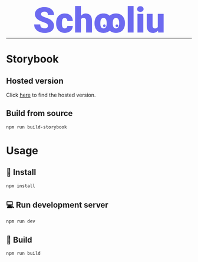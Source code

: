 <center>
    <svg width="352" height="73" viewBox="0 0 352 73" fill="none" xmlns="http://www.w3.org/2000/svg">
    <path d="M37.3594 53.8594C37.3594 52.7969 37.2031 51.8438 36.8906 51C36.5781 50.125 36 49.3125 35.1562 48.5625C34.3125 47.8125 33.0938 47.0625 31.5 46.3125C29.9375 45.5312 27.875 44.7188 25.3125 43.875C22.3125 42.875 19.4219 41.75 16.6406 40.5C13.8594 39.2188 11.375 37.7344 9.1875 36.0469C7 34.3281 5.26562 32.3281 3.98438 30.0469C2.70312 27.7344 2.0625 25.0469 2.0625 21.9844C2.0625 19.0469 2.71875 16.4062 4.03125 14.0625C5.34375 11.6875 7.17188 9.67188 9.51562 8.01562C11.8906 6.32812 14.6719 5.04688 17.8594 4.17188C21.0469 3.26562 24.5312 2.8125 28.3125 2.8125C33.3125 2.8125 37.7188 3.6875 41.5312 5.4375C45.375 7.15625 48.375 9.60938 50.5312 12.7969C52.7188 15.9531 53.8125 19.6875 53.8125 24H37.4531C37.4531 22.2812 37.0938 20.7656 36.375 19.4531C35.6875 18.1406 34.6406 17.1094 33.2344 16.3594C31.8281 15.6094 30.0625 15.2344 27.9375 15.2344C25.875 15.2344 24.1406 15.5469 22.7344 16.1719C21.3281 16.7969 20.2656 17.6406 19.5469 18.7031C18.8281 19.7344 18.4688 20.875 18.4688 22.125C18.4688 23.1562 18.75 24.0938 19.3125 24.9375C19.9062 25.75 20.7344 26.5156 21.7969 27.2344C22.8906 27.9531 24.2031 28.6406 25.7344 29.2969C27.2969 29.9531 29.0469 30.5938 30.9844 31.2188C34.6094 32.375 37.8281 33.6719 40.6406 35.1094C43.4844 36.5156 45.875 38.125 47.8125 39.9375C49.7812 41.7188 51.2656 43.75 52.2656 46.0312C53.2969 48.3125 53.8125 50.8906 53.8125 53.7656C53.8125 56.8281 53.2188 59.5469 52.0312 61.9219C50.8438 64.2969 49.1406 66.3125 46.9219 67.9688C44.7031 69.5938 42.0469 70.8281 38.9531 71.6719C35.8594 72.5156 32.4062 72.9375 28.5938 72.9375C25.0938 72.9375 21.6406 72.5 18.2344 71.625C14.8594 70.7188 11.7969 69.3438 9.04688 67.5C6.29688 65.625 4.09375 63.2344 2.4375 60.3281C0.8125 57.3906 0 53.9062 0 49.875H16.5C16.5 51.875 16.7656 53.5625 17.2969 54.9375C17.8281 56.3125 18.6094 57.4219 19.6406 58.2656C20.6719 59.0781 21.9375 59.6719 23.4375 60.0469C24.9375 60.3906 26.6562 60.5625 28.5938 60.5625C30.6875 60.5625 32.375 60.2656 33.6562 59.6719C34.9375 59.0469 35.875 58.2344 36.4688 57.2344C37.0625 56.2031 37.3594 55.0781 37.3594 53.8594Z" fill="#6D6AF0"/>
    <path d="M82.9688 60.75C84.4375 60.75 85.6875 60.4844 86.7188 59.9531C87.7812 59.3906 88.5781 58.6094 89.1094 57.6094C89.6719 56.5781 89.9375 55.3438 89.9062 53.9062H104.766C104.797 57.7188 103.859 61.0625 101.953 63.9375C100.078 66.7812 97.5156 69 94.2656 70.5938C91.0469 72.1562 87.4062 72.9375 83.3438 72.9375C79.375 72.9375 75.9062 72.2969 72.9375 71.0156C69.9688 69.7031 67.4844 67.8906 65.4844 65.5781C63.5156 63.2344 62.0312 60.5 61.0312 57.375C60.0625 54.25 59.5781 50.8594 59.5781 47.2031V46.125C59.5781 42.4688 60.0625 39.0781 61.0312 35.9531C62.0312 32.7969 63.5156 30.0625 65.4844 27.75C67.4844 25.4062 69.9531 23.5938 72.8906 22.3125C75.8594 21 79.3125 20.3438 83.25 20.3438C87.4688 20.3438 91.1875 21.1406 94.4062 22.7344C97.6562 24.3281 100.203 26.6406 102.047 29.6719C103.891 32.7031 104.797 36.375 104.766 40.6875H89.9062C89.9375 39.1562 89.7031 37.7812 89.2031 36.5625C88.7031 35.3438 87.9219 34.375 86.8594 33.6562C85.8281 32.9062 84.5 32.5312 82.875 32.5312C81.25 32.5312 79.9375 32.8906 78.9375 33.6094C77.9375 34.3281 77.1719 35.3281 76.6406 36.6094C76.1406 37.8594 75.7969 39.2969 75.6094 40.9219C75.4531 42.5469 75.375 44.2812 75.375 46.125V47.2031C75.375 49.0781 75.4531 50.8438 75.6094 52.5C75.7969 54.125 76.1562 55.5625 76.6875 56.8125C77.2188 58.0312 77.9844 59 78.9844 59.7188C79.9844 60.4062 81.3125 60.75 82.9688 60.75Z" fill="#6D6AF0"/>
    <path d="M126.984 0V72H111.188V0H126.984ZM125.109 44.9062L121.406 45C121.406 41.4375 121.844 38.1562 122.719 35.1562C123.594 32.1562 124.844 29.5469 126.469 27.3281C128.094 25.1094 130.047 23.3906 132.328 22.1719C134.609 20.9531 137.141 20.3438 139.922 20.3438C142.422 20.3438 144.703 20.7031 146.766 21.4219C148.859 22.1406 150.656 23.2969 152.156 24.8906C153.688 26.4844 154.859 28.5625 155.672 31.125C156.516 33.6875 156.938 36.8125 156.938 40.5V72H141.047V40.4062C141.047 38.3438 140.75 36.75 140.156 35.625C139.594 34.4688 138.781 33.6719 137.719 33.2344C136.656 32.7656 135.359 32.5312 133.828 32.5312C131.984 32.5312 130.484 32.8438 129.328 33.4688C128.172 34.0938 127.281 34.9688 126.656 36.0938C126.062 37.1875 125.656 38.4844 125.438 39.9844C125.219 41.4844 125.109 43.125 125.109 44.9062Z" fill="#6D6AF0"/>
    <path d="M163.734 47.1562V46.1719C163.734 42.4531 164.266 39.0312 165.328 35.9062C166.391 32.75 167.953 30.0156 170.016 27.7031C172.078 25.3906 174.625 23.5938 177.656 22.3125C180.688 21 184.188 20.3438 188.156 20.3438C192.156 20.3438 195.672 21 198.703 22.3125C201.766 23.5938 204.328 25.3906 206.391 27.7031C208.453 30.0156 210.016 32.75 211.078 35.9062C212.141 39.0312 212.672 42.4531 212.672 46.1719V47.1562C212.672 50.8438 212.141 54.2656 211.078 57.4219C210.016 60.5469 208.453 63.2812 206.391 65.625C204.328 67.9375 201.781 69.7344 198.75 71.0156C195.719 72.2969 192.219 72.9375 188.25 72.9375C184.281 72.9375 180.766 72.2969 177.703 71.0156C174.641 69.7344 172.078 67.9375 170.016 65.625C167.953 63.2812 166.391 60.5469 165.328 57.4219C164.266 54.2656 163.734 50.8438 163.734 47.1562ZM179.531 46.1719V47.1562C179.531 49.0625 179.672 50.8438 179.953 52.5C180.234 54.1562 180.703 55.6094 181.359 56.8594C182.016 58.0781 182.906 59.0312 184.031 59.7188C185.156 60.4062 186.562 60.75 188.25 60.75C189.906 60.75 191.281 60.4062 192.375 59.7188C193.5 59.0312 194.391 58.0781 195.047 56.8594C195.703 55.6094 196.172 54.1562 196.453 52.5C196.734 50.8438 196.875 49.0625 196.875 47.1562V46.1719C196.875 44.3281 196.734 42.5938 196.453 40.9688C196.172 39.3125 195.703 37.8594 195.047 36.6094C194.391 35.3281 193.5 34.3281 192.375 33.6094C191.25 32.8906 189.844 32.5312 188.156 32.5312C186.5 32.5312 185.109 32.8906 183.984 33.6094C182.891 34.3281 182.016 35.3281 181.359 36.6094C180.703 37.8594 180.234 39.3125 179.953 40.9688C179.672 42.5938 179.531 44.3281 179.531 46.1719Z" fill="#6D6AF0"/>
    <path d="M197.562 47.1562V46.1719C197.562 42.4531 198.094 39.0312 199.156 35.9062C200.219 32.75 201.781 30.0156 203.844 27.7031C205.906 25.3906 208.453 23.5938 211.484 22.3125C214.516 21 218.016 20.3438 221.984 20.3438C225.984 20.3438 229.5 21 232.531 22.3125C235.594 23.5938 238.156 25.3906 240.219 27.7031C242.281 30.0156 243.844 32.75 244.906 35.9062C245.969 39.0312 246.5 42.4531 246.5 46.1719V47.1562C246.5 50.8438 245.969 54.2656 244.906 57.4219C243.844 60.5469 242.281 63.2812 240.219 65.625C238.156 67.9375 235.609 69.7344 232.578 71.0156C229.547 72.2969 226.047 72.9375 222.078 72.9375C218.109 72.9375 214.594 72.2969 211.531 71.0156C208.469 69.7344 205.906 67.9375 203.844 65.625C201.781 63.2812 200.219 60.5469 199.156 57.4219C198.094 54.2656 197.562 50.8438 197.562 47.1562ZM213.359 46.1719V47.1562C213.359 49.0625 213.5 50.8438 213.781 52.5C214.062 54.1562 214.531 55.6094 215.188 56.8594C215.844 58.0781 216.734 59.0312 217.859 59.7188C218.984 60.4062 220.391 60.75 222.078 60.75C223.734 60.75 225.109 60.4062 226.203 59.7188C227.328 59.0312 228.219 58.0781 228.875 56.8594C229.531 55.6094 230 54.1562 230.281 52.5C230.562 50.8438 230.703 49.0625 230.703 47.1562V46.1719C230.703 44.3281 230.562 42.5938 230.281 40.9688C230 39.3125 229.531 37.8594 228.875 36.6094C228.219 35.3281 227.328 34.3281 226.203 33.6094C225.078 32.8906 223.672 32.5312 221.984 32.5312C220.328 32.5312 218.938 32.8906 217.812 33.6094C216.719 34.3281 215.844 35.3281 215.188 36.6094C214.531 37.8594 214.062 39.3125 213.781 40.9688C213.5 42.5938 213.359 44.3281 213.359 46.1719Z" fill="#6D6AF0"/>
    <path d="M269.844 0V72H254V0H269.844Z" fill="#6D6AF0"/>
    <path d="M296.281 21.2812V72H280.438V21.2812H296.281ZM279.5 8.20312C279.5 5.95312 280.312 4.10938 281.938 2.67188C283.562 1.23438 285.672 0.515625 288.266 0.515625C290.859 0.515625 292.969 1.23438 294.594 2.67188C296.219 4.10938 297.031 5.95312 297.031 8.20312C297.031 10.4531 296.219 12.2969 294.594 13.7344C292.969 15.1719 290.859 15.8906 288.266 15.8906C285.672 15.8906 283.562 15.1719 281.938 13.7344C280.312 12.2969 279.5 10.4531 279.5 8.20312Z" fill="#6D6AF0"/>
    <path d="M335.656 59.6719V21.2812H351.5V72H336.688L335.656 59.6719ZM337.156 49.3594L341.281 49.2656C341.281 52.6719 340.875 55.8281 340.062 58.7344C339.25 61.6094 338.047 64.1094 336.453 66.2344C334.891 68.3594 332.953 70.0156 330.641 71.2031C328.359 72.3594 325.719 72.9375 322.719 72.9375C320.219 72.9375 317.922 72.5938 315.828 71.9062C313.766 71.1875 311.984 70.0781 310.484 68.5781C308.984 67.0469 307.812 65.0938 306.969 62.7188C306.156 60.3125 305.75 57.4375 305.75 54.0938V21.2812H321.547V54.1875C321.547 55.3125 321.688 56.2812 321.969 57.0938C322.25 57.9062 322.656 58.5938 323.188 59.1562C323.719 59.6875 324.375 60.0938 325.156 60.375C325.969 60.625 326.891 60.75 327.922 60.75C330.297 60.75 332.156 60.25 333.5 59.25C334.844 58.25 335.781 56.8906 336.312 55.1719C336.875 53.4531 337.156 51.5156 337.156 49.3594Z" fill="#6D6AF0"/>
    <circle cx="224.5" cy="53.5" r="3.5" fill="#6D6AF0"/>
    <circle cx="190.5" cy="53.5" r="3.5" fill="#6D6AF0"/>
    </svg>
</center>

---
# Storybook
## Hosted version
Click [here](https://main--6198e909b87118003a35b537.chromatic.com) to find the hosted version.
## Build from source
```bash
npm run build-storybook
```

# Usage
## 🔧 Install
```bash
npm install
```

## 💻 Run development server 
```bash
npm run dev
```

## 🚧 Build
```bash
npm run build
```
